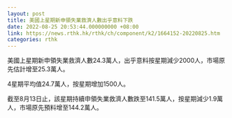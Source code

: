 ```yaml
---
layout: post
title: 美國上星期新申領失業救濟人數出乎意料下跌
date: 2022-08-25 20:53:44.000000000 +08:00
link: https://news.rthk.hk/rthk/ch/component/k2/1664152-20220825.htm
categories: rthk
---
```


美國上星期新申領失業救濟人數24.3萬人，出乎意料按星期減少2000人，市場原先估計增至25.3萬人。

4星期平均值24.7萬人，按星期增加1500人。

截至8月13日止，該星期持續申領失業救濟人數跌至141.5萬人，按星期減少1.9萬人，市場原先預料增至144.2萬人。
